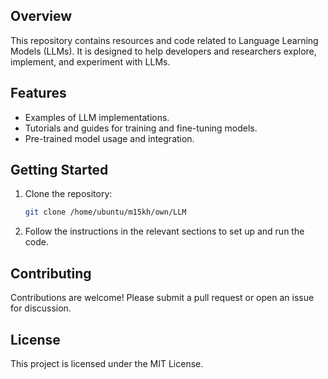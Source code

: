 ## Overview

This repository contains resources and code related to Language Learning Models (LLMs). It is designed to help developers and researchers explore, implement, and experiment with LLMs.

## Features

- Examples of LLM implementations.
- Tutorials and guides for training and fine-tuning models.
- Pre-trained model usage and integration.

## Getting Started

1. Clone the repository:
    ```bash
    git clone /home/ubuntu/m15kh/own/LLM
    ```
2. Follow the instructions in the relevant sections to set up and run the code.

## Contributing

Contributions are welcome! Please submit a pull request or open an issue for discussion.

## License

This project is licensed under the MIT License.